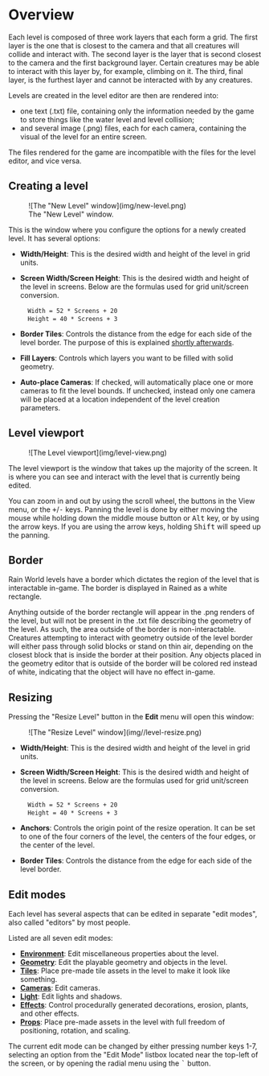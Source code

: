 # Overview
Each level is composed of three work layers that each form a grid. The first layer is the one that is closest to the camera and that all creatures will collide and interact with. The second layer is the layer that is second closest to the camera and the first background layer. Certain creatures may be able to interact with this layer by, for example, climbing on it. The third, final layer, is the furthest layer and cannot be interacted with by any creatures.

Levels are created in the level editor are then are rendered into:

- one text (.txt) file, containing only the information needed by the game to store things like the water level and level collision;
- and several image (.png) files, each for each camera, containing the visual of the level for an entire screen.

The files rendered for the game are incompatible with the files for the level editor, and vice versa.

## Creating a level
<figure markdown="span">
        ![The "New Level" window](img/new-level.png)
        <figcaption>The "New Level" window.</figpcation>
</figure>

This is the window where you configure the options for a newly created level. It has several options:

- **Width/Height**: This is the desired width and height of the level in grid units.
- **Screen Width/Screen Height**: This is the desired width and height of the level in screens. Below are the formulas used for grid unit/screen conversion.

        Width = 52 * Screens + 20
        Height = 40 * Screens + 3

- **Border Tiles**: Controls the distance from the edge for each side of the level border. The purpose of this is explained [shortly afterwards](#border).
- **Fill Layers**: Controls which layers you want to be filled with solid geometry.
- **Auto-place Cameras**: If checked, will automatically place one or more cameras to fit the level bounds. If unchecked, instead only one camera will be placed at a location independent of the level creation parameters.

## Level viewport
<figure markdown="span">
        ![The Level viewport](img/level-view.png)
</figure>

The level viewport is the window that takes up the majority of the screen. It is where you can see and interact with the level that is currently being edited.

You can zoom in and out by using the scroll wheel, the buttons in the View menu, or the <kbd>+</kbd>/<kbd>-</kbd> keys. Panning the level is done by either moving the mouse while holding down the middle mouse button or <kbd>Alt</kbd> key, or by using the arrow keys. If you are using the arrow keys, holding <kbd>Shift</kbd> will speed up the panning.

## Border
Rain World levels have a border which dictates the region of the level that is interactable in-game. The border is displayed in Rained as a white rectangle.

Anything outside of the border rectangle will appear in the .png renders of the level, but will not be present in the .txt file describing the geometry of the level. As such, the area outside of the border is non-interactable. Creatures attempting to interact with geometry outside of the level border will either pass through solid blocks or stand on thin air, depending on the closest block that is inside the border at their position. Any objects placed in the geometry editor that is outside of the border will be colored red instead of white, indicating that the object will have no effect in-game.

## Resizing
Pressing the "Resize Level" button in the **Edit** menu will open this window:

<figure markdown="span">
        ![The "Resize Level" window](img//level-resize.png)
</figure>

- **Width/Height**: This is the desired width and height of the level in grid units.
- **Screen Width/Screen Height**: This is the desired width and height of the level in screens. Below are the formulas used for grid unit/screen conversion.

        Width = 52 * Screens + 20
        Height = 40 * Screens + 3

- **Anchors**: Controls the origin point of the resize operation. It can be set to one of the four corners of the level, the centers of the four edges, or the center of the level.
- **Border Tiles**: Controls the distance from the edge for each side of the level border.

## Edit modes
Each level has several aspects that can be edited in separate "edit modes", also called "editors" by most people.

Listed are all seven edit modes:

- **[Environment](env.md)**: Edit miscellaneous properties about the level.
- **[Geometry](geo.md)**: Edit the playable geometry and objects in the level.
- **[Tiles](tiles.md)**: Place pre-made tile assets in the level to make it look like something.
- **[Cameras](cameras.md)**: Edit cameras.
- **[Light](light.md)**: Edit lights and shadows.
- **[Effects](effects.md)**: Control procedurally generated decorations, erosion, plants, and other effects.
- **[Props](props.md)**: Place pre-made assets in the level with full freedom of positioning, rotation, and scaling.

The current edit mode can be changed by either pressing number keys 1-7, selecting an option from the "Edit Mode" listbox located near the top-left of the screen, or by opening the radial menu using the <kbd>`</kbd> button.